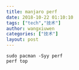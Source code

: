 ```yaml
---
title: manjaro perf
date: 2018-10-22 01:10:10
tags: ["tech","技术"]
author: wangxiuwen
categories: ["技术"]
layout: post
---
```


```
sudo pacman -Syy perf
perf top
```